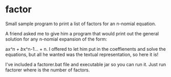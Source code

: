 factor
======

Small sample program to print a list of factors for an n-nomial equation. 

A friend asked me to give him a program that would print out the general solution for any n-nomial expansion of the form:

a*x^n + b*x^n-1... + n. I offered to let him put in the coeffienents and solve the equations, but all he wanted was the textual 
representation, so here it is! 

I've included a factorer.bat file and executable jar so you can run it. Just run factorer <n> where <n> is the number of factors.

